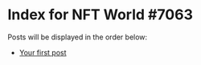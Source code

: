 # Index for NFT World #7063
Posts will be displayed in the order below:

- [Your first post](./001-first.md)

